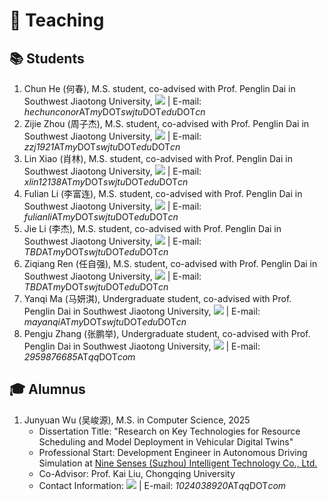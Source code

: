# 🏫 Teaching 

## 📚 Students

1. Chun He (何春), M.S. student, co-advised with Prof. Penglin Dai in Southwest Jiaotong University, [![](https://img.shields.io/github/followers/ConorHe)](https://github.com/ConorHe) \| E-mail: *hechunconor*AT*my*DOT*swjtu*DOT*edu*DOT*cn*
2. Zijie Zhou (周子杰), M.S. student, co-advised with Prof. Penglin Dai in Southwest Jiaotong University, [![](https://img.shields.io/github/followers/Damon-v)](https://github.com/Damon-v) \| E-mail: *zzj1921*AT*my*DOT*swjtu*DOT*edu*DOT*cn*
3. Lin Xiao (肖林), M.S. student, co-advised with Prof. Penglin Dai in Southwest Jiaotong University, [![](https://img.shields.io/github/followers/xiaolin121386)](https://github.com/xiaolin121386) \| E-mail: *xlin12138*AT*my*DOT*swjtu*DOT*edu*DOT*cn*
4. Fulian Li (李富连), M.S. student, co-advised with Prof. Penglin Dai in Southwest Jiaotong University, [![](https://img.shields.io/github/followers/TBD)](https://github.com/TBD) \| E-mail: *fulianli*AT*my*DOT*swjtu*DOT*edu*DOT*cn*
5. Jie Li (李杰), M.S. student, co-advised with Prof. Penglin Dai in Southwest Jiaotong University, [![](https://img.shields.io/github/followers/TBD)](https://github.com/TBD) \| E-mail: *TBD*AT*my*DOT*swjtu*DOT*edu*DOT*cn*
6. Ziqiang Ren (任自强), M.S. student, co-advised with Prof. Penglin Dai in Southwest Jiaotong University, [![](https://img.shields.io/github/followers/TBD)](https://github.com/TBD) \| E-mail: *TBD*AT*my*DOT*swjtu*DOT*edu*DOT*cn*
7. Yanqi Ma (马妍淇), Undergraduate student, co-advised with Prof. Penglin Dai in Southwest Jiaotong University, [![](https://img.shields.io/github/followers/Lorain-M)](https://github.com/Lorain-M) \| E-mail: *mayanqi*AT*my*DOT*swjtu*DOT*edu*DOT*cn*
8. Pengju Zhang (张鹏举), Undergraduate student, co-advised with Prof. Penglin Dai in Southwest Jiaotong University, [![](https://img.shields.io/github/followers/KiteAB98)](https://github.com/KiteAB98) \| E-mail: *2959876685*AT*qq*DOT*com*

## 🎓 Alumnus

1. Junyuan Wu (吴峻源), M.S. in Computer Science, 2025
	- Dissertation Title: "Research on Key Technologies for Resource Scheduling and Model Deployment in Vehicular Digital Twins"
	- Professional Start: Development Engineer in Autonomous Driving Simulation at [Nine Senses (Suzhou) Intelligent Technology Co., Ltd.](https://zelostech.ai/)
	- Co-Advisor: Prof. Kai Liu, Chongqing University
	- Contact Information: [![](https://img.shields.io/github/followers/hitmachineWu)](https://github.com/hitmachineWu) \| E-mail: *1024038920*AT*qq*DOT*com*


